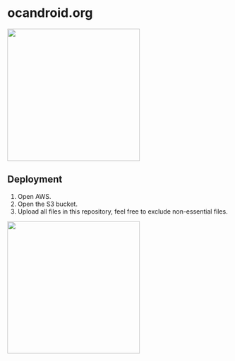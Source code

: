 # ocandroid.org
<img src="http://forthebadge.com/images/badges/contains-technical-debt.svg" width="300px">

## Deployment

1. Open AWS.
2. Open the S3 bucket.
3. Upload all files in this repository, feel free to exclude non-essential files.

<img src="http://forthebadge.com/images/featured/featured-powered-by-electricity.svg" width="300px">
